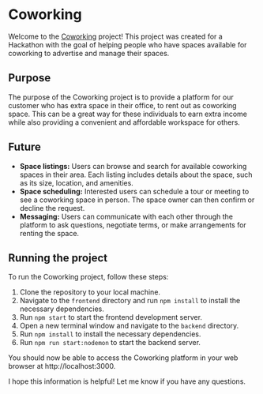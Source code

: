 # Coworking

Welcome to the [Coworking](https://pizzarous.github.io/Coworking/) project! This project was created for a Hackathon with the goal of helping people who have spaces available for coworking to advertise and manage their spaces.

## Purpose

The purpose of the Coworking project is to provide a platform for our customer who has extra space in their office, to rent out as coworking space. This can be a great way for these individuals to earn extra income while also providing a convenient and affordable workspace for others.

## Future

- **Space listings:** Users can browse and search for available coworking spaces in their area. Each listing includes details about the space, such as its size, location, and amenities.
- **Space scheduling:** Interested users can schedule a tour or meeting to see a coworking space in person. The space owner can then confirm or decline the request.
- **Messaging:** Users can communicate with each other through the platform to ask questions, negotiate terms, or make arrangements for renting the space.

## Running the project

To run the Coworking project, follow these steps:

1. Clone the repository to your local machine.
2. Navigate to the `frontend` directory and run `npm install` to install the necessary dependencies.
3. Run `npm start` to start the frontend development server.
4. Open a new terminal window and navigate to the `backend` directory.
5. Run `npm install` to install the necessary dependencies.
6. Run `npm run start:nodemon` to start the backend server.

You should now be able to access the Coworking platform in your web browser at http://localhost:3000.

I hope this information is helpful! Let me know if you have any questions.
